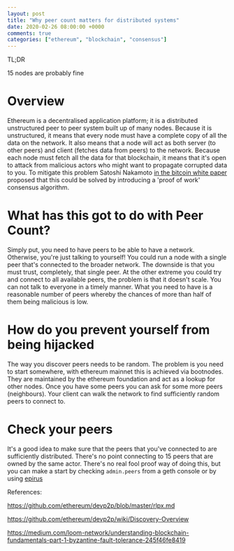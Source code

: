 ```yaml
---
layout: post
title: "Why peer count matters for distributed systems"
date: 2020-02-26 08:00:00 +0000
comments: true
categories: ["ethereum", "blockchain", "consensus"]
---
```


TL;DR

15 nodes are probably fine

# Overview

Ethereum is a decentralised application platform; it is a distributed unstructured peer to peer system built up of many nodes. Because it is unstructured, it means that every node must have a complete copy of all the data on the network. It also means that a node will act as both server (to other peers) and client (fetches data from peers) to the network. Because each node must fetch all the data for that blockchain, it means that it's open to attack from malicious actors who might want to propagate corrupted data to you. To mitigate this problem Satoshi Nakamoto [in the bitcoin white paper](https://bitcoin.org/bitcoin.pdf) proposed that this could be solved by introducing a 'proof of work' consensus algorithm.


# What has this got to do with Peer Count?

Simply put, you need to have peers to be able to have a network. Otherwise, you're just talking to yourself! You could run a node with a single peer that's connected to the broader network. The downside is that you must trust, completely, that single peer. At the other extreme you could try and connect to all available peers, the problem is that it doesn't scale. You can not talk to everyone in a timely manner. What you need to have is a reasonable number of peers whereby the chances of more than half of them being malicious is low.

# How do you prevent yourself from being hijacked 

The way you discover peers needs to be random. The problem is you need to start somewhere, with ethereum mainnet this is achieved via bootnodes. They are maintained by the ethereum foundation and act as a lookup for other nodes. Once you have some peers you can ask for some more peers (neighbours). Your client can walk the network to find sufficiently random peers to connect to. 

# Check your peers
It's a good idea to make sure that the peers that you've connected to are sufficiently distributed. There's no point connecting to 15 peers that are owned by the same actor. There's no real fool proof way of doing this, but you can make a start by checking `admin.peers` from a geth console or by using [epirus](https://docs.epirus.io/features/#peers)



References:

https://github.com/ethereum/devp2p/blob/master/rlpx.md 

https://github.com/ethereum/devp2p/wiki/Discovery-Overview 

https://medium.com/loom-network/understanding-blockchain-fundamentals-part-1-byzantine-fault-tolerance-245f46fe8419 
